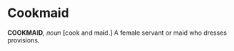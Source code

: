 # Cookmaid

**COOKMAID**, _noun_ \[cook and maid.\] A female servant or maid who dresses provisions.